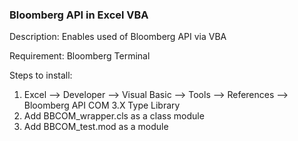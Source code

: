 ### Bloomberg API in Excel VBA

Description: Enables used of Bloomberg API via VBA

Requirement: Bloomberg Terminal

Steps to install:

1. Excel --> Developer --> Visual Basic --> Tools --> References --> Bloomberg API COM 3.X Type Library
2. Add BBCOM_wrapper.cls as a class module
3. Add BBCOM_test.mod as a module
